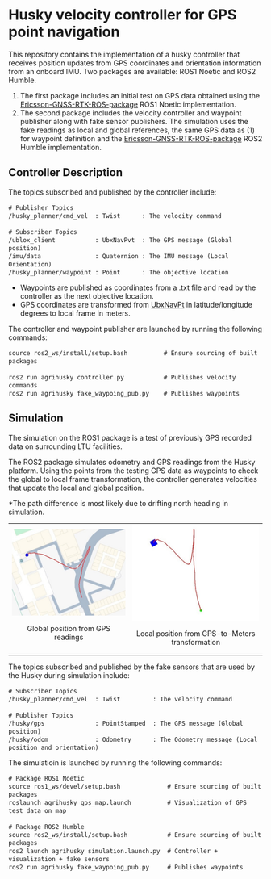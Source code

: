 # Husky velocity controller for GPS point navigation

This repository contains the implementation of a husky controller that receives position updates from GPS coordinates and orientation information from an onboard IMU. Two packages are available: ROS1 Noetic and ROS2 Humble.

1. The first package includes an initial test on GPS data obtained using the [Ericsson-GNSS-RTK-ROS-package](https://github.com/LTU-RAI/Ericsson-GNSS-RTK-ROS-package/tree/main) ROS1 Noetic implementation. 
2. The second package includes the velocity controller and waypoint publisher along with fake sensor publishers. The simulation uses the fake readings as local and global references, the same GPS data as (1) for waypoint definition and the [Ericsson-GNSS-RTK-ROS-package](https://github.com/LTU-RAI/Ericsson-GNSS-RTK-ROS-package/tree/ros2) ROS2 Humble implementation.

## Controller Description

The topics subscribed and published by the controller include:

```
# Publisher Topics
/husky_planner/cmd_vel  : Twist      : The velocity command

# Subscriber Topics
/ublox_client           : UbxNavPvt  : The GPS message (Global position)
/imu/data               : Quaternion : The IMU message (Local Orientation)
/husky_planner/waypoint : Point      : The objective location
```

* Waypoints are published as coordinates from a .txt file and read by the controller as the next objective location.
* GPS coordinates are transformed from [UbxNavPt](https://github.com/KumarRobotics/ublox/blob/ros2/ublox_msgs/msg/NavPVT.msg) in latitude/longitude degrees to local frame in meters.

The controller and waypoint publisher are launched by running the following commands:

```
source ros2_ws/install/setup.bash          # Ensure sourcing of built packages

ros2 run agrihusky controller.py           # Publishes velocity commands
ros2 run agrihusky fake_waypoing_pub.py    # Publishes waypoints
```

## Simulation

The simulation on the ROS1 package is a test of previously GPS recorded data on surrounding LTU facilities. 

The ROS2 package simulates odometry and GPS readings from the Husky platform. Using the points from the testing GPS data as waypoints to check the global to local frame transformation, the controller generates velocities that update the local and global position.

*The path difference is most likely due to drifting north heading in simulation.

<table>
    <tr>
        <td>
            <img src="imgs/gps-map.jpg"/>
            <p align='Center'>Global position from GPS readings</p>
        </td>
        <td>
            <img src="imgs/gps-local-controller.jpg"/>
            <p align='Center'>Local position from GPS-to-Meters transformation</p>
        </td>
    </tr>
</table>

The topics subscribed and published by the fake sensors that are used by the Husky during simulation include:

```
# Subscriber Topics
/husky_planner/cmd_vel  : Twist         : The velocity command

# Publisher Topics
/husky/gps              : PointStamped  : The GPS message (Global position)
/husky/odom             : Odometry      : The Odometry message (Local position and orientation)
```

The simulatioin is launched by running the following commands:

```
# Package ROS1 Noetic
source ros1_ws/devel/setup.bash             # Ensure sourcing of built packages
roslaunch agrihusky gps_map.launch          # Visualization of GPS test data on map

# Package ROS2 Humble
source ros2_ws/install/setup.bash           # Ensure sourcing of built packages
ros2 launch agrihusky simulation.launch.py  # Controller + visualization + fake sensors
ros2 run agrihusky fake_waypoing_pub.py     # Publishes waypoints
```
